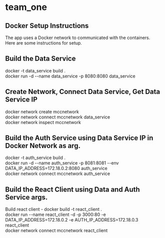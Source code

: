 # team_one
## Docker Setup Instructions

The app uses a Docker network to communicated with the containers.\
Here are some instructions for setup.

## Build the Data Service
docker -t data_service build .\
docker run -d --name data_service -p 8080:8080 data_service

## Create Network, Connect Data Service, Get Data Service IP
docker network create mccnetwork\
docker network connect mccnetwork data_service\
docker network inspect mccnetwork

## Build the Auth Service using Data Service IP in Docker Network as arg.
docker -t auth_service build .\
docker run -d --name auth_service -p 8081:8081 --env DATA_IP_ADDRESS=172.18.0.2:8080 auth_service\
docker network connect mccnetwork auth_service

## Build the React Client using Data and Auth Service args.
Build react client - docker build -t react_client .\
docker run --name react_client -d -p 3000:80 -e DATA_IP_ADDRESS=172.18.0.2 -e AUTH_IP_ADDRESS=172.18.0.3 react_client\
docker network connect mccnetwork react_client
